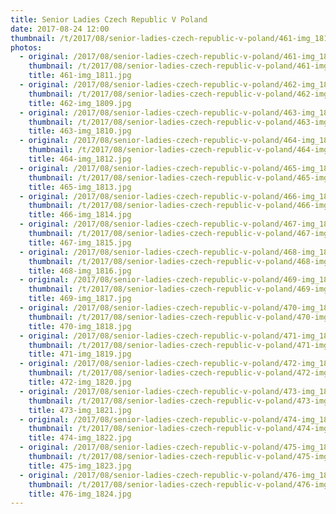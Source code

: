 ```yaml
---
title: Senior Ladies Czech Republic V Poland
date: 2017-08-24 12:00
thumbnail: /t/2017/08/senior-ladies-czech-republic-v-poland/461-img_1811.jpg
photos:
  - original: /2017/08/senior-ladies-czech-republic-v-poland/461-img_1811.jpg
    thumbnail: /t/2017/08/senior-ladies-czech-republic-v-poland/461-img_1811.jpg
    title: 461-img_1811.jpg
  - original: /2017/08/senior-ladies-czech-republic-v-poland/462-img_1809.jpg
    thumbnail: /t/2017/08/senior-ladies-czech-republic-v-poland/462-img_1809.jpg
    title: 462-img_1809.jpg
  - original: /2017/08/senior-ladies-czech-republic-v-poland/463-img_1810.jpg
    thumbnail: /t/2017/08/senior-ladies-czech-republic-v-poland/463-img_1810.jpg
    title: 463-img_1810.jpg
  - original: /2017/08/senior-ladies-czech-republic-v-poland/464-img_1812.jpg
    thumbnail: /t/2017/08/senior-ladies-czech-republic-v-poland/464-img_1812.jpg
    title: 464-img_1812.jpg
  - original: /2017/08/senior-ladies-czech-republic-v-poland/465-img_1813.jpg
    thumbnail: /t/2017/08/senior-ladies-czech-republic-v-poland/465-img_1813.jpg
    title: 465-img_1813.jpg
  - original: /2017/08/senior-ladies-czech-republic-v-poland/466-img_1814.jpg
    thumbnail: /t/2017/08/senior-ladies-czech-republic-v-poland/466-img_1814.jpg
    title: 466-img_1814.jpg
  - original: /2017/08/senior-ladies-czech-republic-v-poland/467-img_1815.jpg
    thumbnail: /t/2017/08/senior-ladies-czech-republic-v-poland/467-img_1815.jpg
    title: 467-img_1815.jpg
  - original: /2017/08/senior-ladies-czech-republic-v-poland/468-img_1816.jpg
    thumbnail: /t/2017/08/senior-ladies-czech-republic-v-poland/468-img_1816.jpg
    title: 468-img_1816.jpg
  - original: /2017/08/senior-ladies-czech-republic-v-poland/469-img_1817.jpg
    thumbnail: /t/2017/08/senior-ladies-czech-republic-v-poland/469-img_1817.jpg
    title: 469-img_1817.jpg
  - original: /2017/08/senior-ladies-czech-republic-v-poland/470-img_1818.jpg
    thumbnail: /t/2017/08/senior-ladies-czech-republic-v-poland/470-img_1818.jpg
    title: 470-img_1818.jpg
  - original: /2017/08/senior-ladies-czech-republic-v-poland/471-img_1819.jpg
    thumbnail: /t/2017/08/senior-ladies-czech-republic-v-poland/471-img_1819.jpg
    title: 471-img_1819.jpg
  - original: /2017/08/senior-ladies-czech-republic-v-poland/472-img_1820.jpg
    thumbnail: /t/2017/08/senior-ladies-czech-republic-v-poland/472-img_1820.jpg
    title: 472-img_1820.jpg
  - original: /2017/08/senior-ladies-czech-republic-v-poland/473-img_1821.jpg
    thumbnail: /t/2017/08/senior-ladies-czech-republic-v-poland/473-img_1821.jpg
    title: 473-img_1821.jpg
  - original: /2017/08/senior-ladies-czech-republic-v-poland/474-img_1822.jpg
    thumbnail: /t/2017/08/senior-ladies-czech-republic-v-poland/474-img_1822.jpg
    title: 474-img_1822.jpg
  - original: /2017/08/senior-ladies-czech-republic-v-poland/475-img_1823.jpg
    thumbnail: /t/2017/08/senior-ladies-czech-republic-v-poland/475-img_1823.jpg
    title: 475-img_1823.jpg
  - original: /2017/08/senior-ladies-czech-republic-v-poland/476-img_1824.jpg
    thumbnail: /t/2017/08/senior-ladies-czech-republic-v-poland/476-img_1824.jpg
    title: 476-img_1824.jpg
---
```

